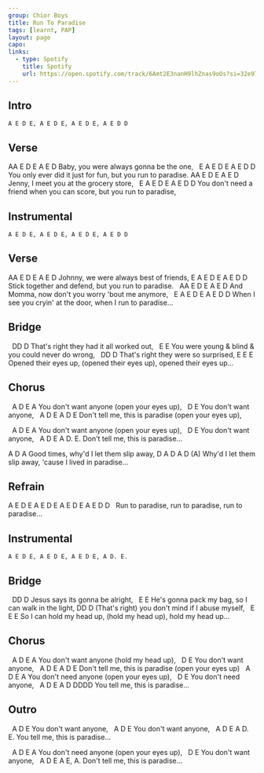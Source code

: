 ```yaml
---
group: Chior Boys
title: Run To Paradise
tags: [learnt, PAP]
layout: page
capo: 
links: 
  - type: Spotify
    title: Spotify
    url: https://open.spotify.com/track/6Amt2E3nanH9lhZnas9oOs?si=32e97ab4274a4b19
---
```


## Intro

```
A E D E, A E D E, A E D E, A E D D
```

## Verse

AA E D        E             A        E D
Baby, you were always gonna be the one,
&nbsp;        E           A          E D        E          A  E D D
You only ever did it just for fun, but you run to paradise.
AA  E D  E                A          E D
Jenny, I meet you at the grocery store,
&nbsp;         E                  A           E D        E          A  E D D
You don't need a friend when you can score, but you run to paradise,

## Instrumental

```
A E D E, A E D E, A E D E, A E D D
```

## Verse

AA   E D E             A             E D
Johnny, we were always best of friends,
E              A        E D        E          A  E D D
Stick together and defend, but you run to paradise.
&nbsp;   AA  E D              E              A     E D
And Momma, now don't you worry 'bout me anymore,
&nbsp;      E              A         E D       E          A E D D
When I see you cryin' at the door, when I run to paradise...

## Bridge

&nbsp; DD                         D
That's right they had it all worked out,
&nbsp;        E                         E
You were young & blind & you could never do wrong,
&nbsp; DD                       D
That's right they were so surprised,
E                      E                      E
Opened their eyes up, (opened their eyes up), opened their eyes up...

## Chorus

&nbsp;  A               D  E              A
You don't want anyone (open your eyes up),
&nbsp;                  D  E
You don't want anyone,
&nbsp;  A              D E          A     D         E
Don't tell me, this is paradise (open your eyes up),

&nbsp;  A               D  E              A
You don't want anyone (open your eyes up),
&nbsp;                  D  E
You don't want anyone,
&nbsp;  A              D E          A  D. E.
Don't tell me, this is paradise...

A           D                 A
Good times, why'd I let them slip away,
D                 A                  D            A     D (A)
Why'd I let them slip away, 'cause I lived in paradise...

## Refrain

A E D E          A  E D E          A  E D E          A  E D <loud> D
&nbsp;   Run to paradise,  run to paradise,  run to paradise...

## Instrumental

```
A E D E, A E D E, A E D E, A D. E.
```

## Bridge

&nbsp; DD                     D
Jesus says its gonna be alright,
&nbsp;          E                     E
He's gonna pack my bag, so I can walk in the light,
 DD                                 D
(That's right) you don't mind if I abuse myself,
&nbsp;        E                 E                 E
So I can hold my head up, (hold my head up), hold my head up...

## Chorus
&nbsp;  A               D  E            A
You don't want anyone (hold my head up),
&nbsp;                  D  E
You don't want anyone,
&nbsp;  A              D E          A     D         E
Don't tell me, this is paradise (open your eyes up)
&nbsp;  A               D  E              A
You don't need anyone (open your eyes up),
&nbsp;                  D  E
You don't need anyone,
&nbsp;  A            D E          A   D <build up> DDDD
You tell me, this is paradise...

## Outro
&nbsp;  A               D  E
You don't want anyone,
&nbsp;  A               D  E
You don't want anyone,
&nbsp;  A            D E          A     D. E.
You tell me, this is paradise...

&nbsp;  A               D  E              A
You don't need anyone (open your eyes up),
&nbsp;                  D  E
You don't want anyone,
&nbsp;  A              D E          A  E, A.
Don't tell me, this is paradise...

